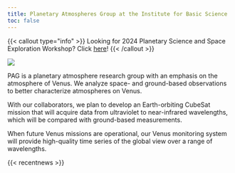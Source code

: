 ```yaml
---
title: Planetary Atmospheres Group at the Institute for Basic Science
toc: false
---
```



{{< callout type="info" >}}
  Looking for 2024 Planetary Science and Space Exploration Workshop? Click [here](https://ibs.re.kr/psse2024/index.html)!
{{< /callout >}}



![](/images/main/2024_design_PAG.png)

PAG is a planetary atmosphere research group with an emphasis on the atmosphere of Venus. We analyze space- and ground-based observations to better characterize atmospheres on Venus.



With our collaborators, we plan to develop an Earth-orbiting CubeSat mission that will acquire data from ultraviolet to near-infrared wavelengths, which will be compared with ground-based measurements.



When future Venus missions are operational, our Venus monitoring system will provide high-quality time series of the global view over a range of wavelengths.

{{< recentnews >}}